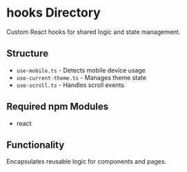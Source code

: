 # hooks Directory

Custom React hooks for shared logic and state management.

## Structure
- `use-mobile.ts` - Detects mobile device usage
- `use-current-theme.ts` - Manages theme state
- `use-scroll.ts` - Handles scroll events

## Required npm Modules
- react

## Functionality
Encapsulates reusable logic for components and pages.